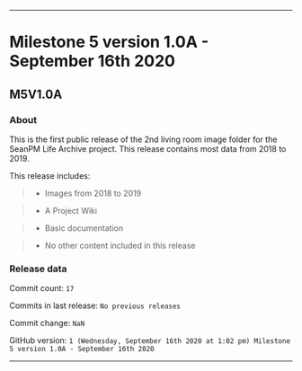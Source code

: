 
***

# Milestone 5 version 1.0A - September 16th 2020

## M5V1.0A

### About

This is the first public release of the 2nd living room image folder for the SeanPM Life Archive project. This release contains most data from 2018 to 2019.

This release includes:

> * Images from 2018 to 2019

> * A Project Wiki

> * Basic documentation

> * No other content included in this release

### Release data

Commit count: `17`

Commits in last release: `No previous releases`

Commit change: `NaN`

GitHub version: `1 (Wednesday, September 16th 2020 at 1:02 pm) Milestone 5 version 1.0A - September 16th 2020`

***
